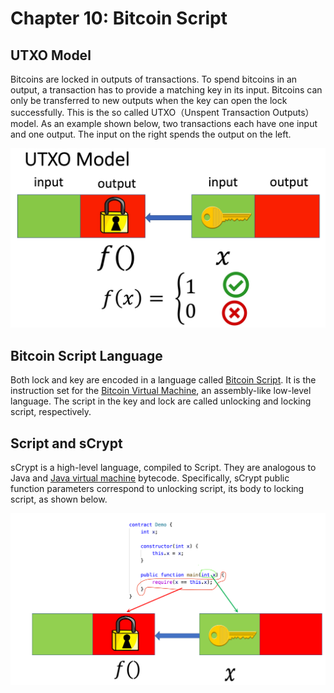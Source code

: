 # Chapter 10: Bitcoin Script

## UTXO Model

Bitcoins are locked in outputs of transactions. To spend bitcoins in an output, a transaction has to provide a matching key in its input. Bitcoins can only be transferred to new outputs when the key can open the lock successfully. This is the so called UTXO（Unspent Transaction Outputs）model. As an example shown below, two transactions each have one input and one output. The input on the right spends the output on the left.

<img src="https://github.com/sCrypt-Inc/image-hosting/blob/master/learn-scrypt-courses/02.png?raw=true" width="600">

## Bitcoin Script Language

Both lock and key are encoded in a language called [Bitcoin Script](https://wiki.bitcoinsv.io/index.php/Script). It is the instruction set for the [Bitcoin Virtual Machine](https://xiaohuiliu.medium.com/introduction-to-bitcoin-smart-contracts-9c0ea37dc757), an assembly-like low-level language. The script in the key and lock are called unlocking and locking script, respectively.

## Script and sCrypt

sCrypt is a high-level language, compiled to Script. They are analogous to Java and [Java virtual machine](https://en.wikipedia.org/wiki/Java_virtual_machine) bytecode. Specifically, sCrypt public function parameters correspond to unlocking script, its body to locking script, as shown below.

<img src="https://github.com/sCrypt-Inc/image-hosting/blob/master/learn-scrypt-courses/01.png?raw=true" width="600">

